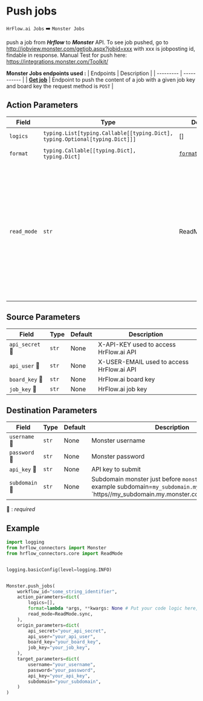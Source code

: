 
# Push jobs
`HrFlow.ai Jobs` :arrow_right: `Monster Jobs`

push a job from  ***Hrflow*** to ***Monster*** API. To see job pushed, go to http://jobview.monster.com/getjob.aspx?jobid=xxx with xxx is jobposting id, findable in response. Manual Test for push here: https://integrations.monster.com/Toolkit/



**Monster Jobs endpoints used :**
| Endpoints | Description |
| --------- | ----------- |
| [**Get job**](https://partner.monster.com/real-time-posting-devguide) | Endpoint to push the content of a job with a given job key and board key the request method is `POST` |


## Action Parameters

| Field | Type | Default | Description |
| ----- | ---- | ------- | ----------- |
| `logics`  | `typing.List[typing.Callable[[typing.Dict], typing.Optional[typing.Dict]]]` | [] | List of logic functions |
| `format`  | `typing.Callable[[typing.Dict], typing.Dict]` | [`format_job`](../connector.py#L17) | Formatting function |
| `read_mode`  | `str` | ReadMode.sync | If 'incremental' then `read_from` of the last run is given to Origin Warehouse during read. **The actual behavior depends on implementation of read**. In 'sync' mode `read_from` is neither fetched nor given to Origin Warehouse during read. |

## Source Parameters

| Field | Type | Default | Description |
| ----- | ---- | ------- | ----------- |
| `api_secret` :red_circle: | `str` | None | X-API-KEY used to access HrFlow.ai API |
| `api_user` :red_circle: | `str` | None | X-USER-EMAIL used to access HrFlow.ai API |
| `board_key` :red_circle: | `str` | None | HrFlow.ai board key |
| `job_key` :red_circle: | `str` | None | HrFlow.ai job key |

## Destination Parameters

| Field | Type | Default | Description |
| ----- | ---- | ------- | ----------- |
| `username` :red_circle: | `str` | None | Monster username |
| `password` :red_circle: | `str` | None | Monster password |
| `api_key` :red_circle: | `str` | None | API key to submit |
| `subdomain` :red_circle: | `str` | None | Subdomain monster just before `monster.com`. For example subdomain=`my_subdomain.my` in `https//my_subdomain.my.monster.com8443/bgwBroker |

:red_circle: : *required*

## Example

```python
import logging
from hrflow_connectors import Monster
from hrflow_connectors.core import ReadMode


logging.basicConfig(level=logging.INFO)


Monster.push_jobs(
    workflow_id="some_string_identifier",
    action_parameters=dict(
        logics=[],
        format=lambda *args, **kwargs: None # Put your code logic here,
        read_mode=ReadMode.sync,
    ),
    origin_parameters=dict(
        api_secret="your_api_secret",
        api_user="your_api_user",
        board_key="your_board_key",
        job_key="your_job_key",
    ),
    target_parameters=dict(
        username="your_username",
        password="your_password",
        api_key="your_api_key",
        subdomain="your_subdomain",
    )
)
```